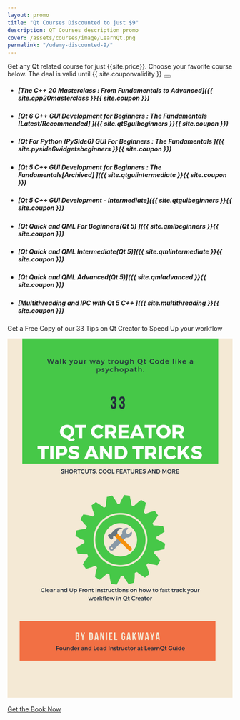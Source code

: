 ```yaml
---
layout: promo
title: "Qt Courses Discounted to just $9"
description: QT Courses description promo
cover: /assets/courses/image/LearnQt.png
permalink: "/udemy-discounted-9/"
---
```


<div class="alert bg-greens alert-dismissible fade show promosi" role="alert">
<div class="p-3">
  Get any Qt related course for just {{site.price}}. Choose your favorite course below. The deal is valid until {{ site.couponvalidity }}
  <button type="button" class="btn-close btn-sm bg-white" data-bs-dismiss="alert" aria-label="Close"></button>
</div>
</div>


- ##### [The C++ 20 Masterclass : From Fundamentals to Advanced]({{ site.cpp20masterclass }}{{ site.coupon }})
- ##### [Qt 6 C++ GUI Development for Beginners : The Fundamentals [Latest/Recommended] ]({{ site.qt6guibeginners }}{{ site.coupon }})
- ##### [Qt For Python (PySide6) GUI For Beginners : The Fundamentals ]({{ site.pyside6widgetsbeginners }}{{ site.coupon }})
- ##### [Qt 5 C++ GUI Development for Beginners : The Fundamentals[Archived] ]({{ site.qtguiintermediate }}{{ site.coupon }})
- ##### [Qt 5 C++ GUI Development - Intermediate]({{ site.qtguibeginners }}{{ site.coupon }})
- ##### [Qt Quick and QML For Beginners(Qt 5) ]({{ site.qmlbeginners }}{{ site.coupon }})
- ##### [Qt Quick and QML Intermediate(Qt 5)]({{ site.qmlintermediate }}{{ site.coupon }})
- ##### [Qt Quick and QML Advanced(Qt 5)]({{ site.qmladvanced }}{{ site.coupon }})
- ##### [Multithreading and IPC with Qt 5 C++ ]({{ site.multithreading }}{{ site.coupon }})


<div class="alert bg-greens alert-dismissible fade show promosi" role="alert">
<div class="p-1">
 Get a Free Copy of our 33 Tips on Qt Creator to Speed Up your workflow
</div>
</div>


![Learn QT Books](/assets/books/image/qt_creator_guide.png)

<a href="https://mailchi.mp/a7c4442d916d/qt-creator-shortcuts" class="btn bg-green btn-success col-md-12 btn-lg">
Get the Book Now
</a>